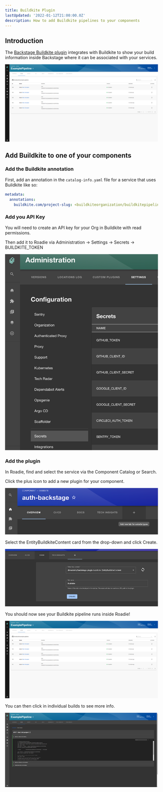 ```yaml
---
title: Buildkite Plugin
lastUpdated: '2022-01-12T21:00:00.0Z'
description: How to add Buildkite pipelines to your components
---
```


## Introduction

The [Backstage Buildkite plugin](https://roadie.io/backstage/plugins/buildkite/) integrates with Buildkite to show your build information inside Backstage where it can be associated with your services.

![buildkite-plugin-overview.png](buildkite-plugin-overview.png)

## Add Buildkite to one of your components

### Add the Buildkite annotation
First, add an annotation in the `catalog-info.yaml` file for a service that uses Buildkite like so: 
```yaml
metadata:
  annotations:
    buildkite.com/project-slug: <buildkiteorganization/buildkitepipeline>
```

### Add you API Key
You will need to create an API key for your Org in Buildkite with read permissions.

Then add it to Roadie via Administration -> Settings -> Secrets -> BUILDKITE_TOKEN

![Add BUILDKITE_TOKEN to Secrets in Settings Page](../../../assets/add-secrets.png)

### Add the plugin
In Roadie, find and select the service via the Component Catalog or Search.

Click the plus icon to add a new plugin for your component.

![Add the plugin](../../../assets/add-plugin.png)

Select the EntityBuildkiteContent card from the drop-down and click Create.

![add-buildkite-content.png](add-buildkite-content.png)

You should now see your Buildkite pipeline runs inside Roadie!

![View all builds in buildkite plugin](buildkite-plugin-overview.png)

You can then click in individual builds to see more info. 

![View single build in buildkite plugin](buildkite-plugin-build.png)

